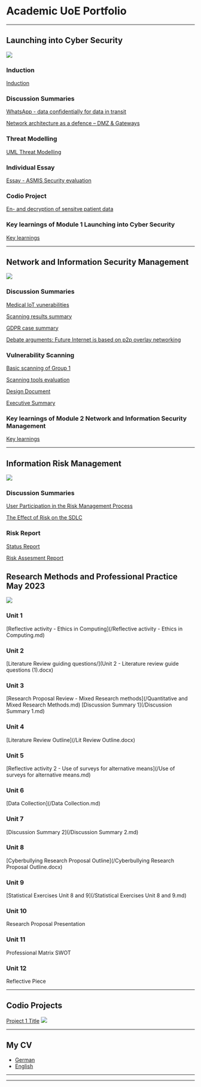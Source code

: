 # Academic UoE Portfolio

---


## Launching into Cyber Security 
<img src="images/dummy_thumbnail.jpg?raw=true"/>


### Induction 
[Induction](/Induction.md)

### Discussion Summaries
[WhatsApp - data confidentially for data in transit](/Unit1.md)

[Network architecture as a defence – DMZ & Gateways](/Unit2.md)

### Threat Modelling
[UML Threat Modelling](/UML.md)

### Individual  Essay
[Essay - ASMIS Security evaluation](/essay.md)

### Codio Project
[En- and decryption of sensitve patient data](/Codio.md)

### Key learnings of Module 1 Launching into Cyber Security 
[Key learnings](/module1.md)

---
## Network and Information Security Management
<img src="images/digital.jpg?raw=true"/>

### Discussion Summaries
[Medical IoT vunerabilities](/medical.md)

[Scanning results summary](/scanningsum.md)

[GDPR case summary](/GDPR.md)

[Debate arguments: Future Internet is based on p2p overlay networking](/debate.md)

### Vulnerability Scanning
[Basic scanning of Group 1](/scangroup.md)

[Scanning tools evaluation](/scantool.md)

[Design Document](/Designdoc.md)

[Executive Summary](exec/Exec.md)

### Key learnings of Module 2 Network and Information Security Management

[Key learnings](/module2.md)




---
## Information Risk Management
<img src="images/security-g0cc89ea1f_1920.jpg"/>


### Discussion Summaries
[User Participation in the Risk Management Process](/sample_page)

[The Effect of Risk on the SDLC](/sample_page)

### Risk Report
[Status Report](/sample_page)

[Risk Assesment Report](/sample_page)

## Research Methods and Professional Practice May 2023
<img src="images/Research.jpg"/>

### Unit 1
[Reflective activity - Ethics in Computing](/Reflective activity - Ethics in Computing.md)

### Unit 2
[Literature Review guiding questions/](Unit 2 - Literature review guide questions (1).docx)

### Unit 3
[Research Proposal Review - Mixed Research methods](/Quantitative and Mixed Research Methods.md)
[Discussion Summary 1](/Discussion Summary 1.md)

### Unit 4
[Literature Review Outline](/Lit Review Outline.docx)

### Unit 5
[Reflective activity 2 - Use of surveys for alternative means](/Use of surveys for alternative means.md)

### Unit 6
[Data Collection](/Data Collection.md)

### Unit 7
[Discussion Summary 2](/Discussion Summary 2.md)

### Unit 8 
[Cyberbullying Research Proposal Outline](/Cyberbullying Research Proposal Outline.docx)

### Unit 9
[Statistical Exercises Unit 8 and 9](/Statistical Exercises Unit 8 and 9.md)

### Unit 10
Research Proposal Presentation

### Unit 11
Professional Matrix
SWOT

### Unit 12
Reflective Piece


---
## Codio Projects 

[Project 1 Title](/sample_page)
<img src="images/dummy_thumbnail.jpg?raw=true"/>

          
---

## My CV  

- [German](/pdf/CV_Linhoff.pdf)
- [English](/pdf/CV_Linhoff.pdf)

---




---

